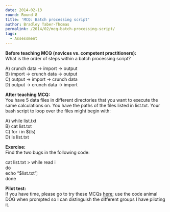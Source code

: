 ```yaml
---
date: 2014-02-13
round: Round 8
title: 'MCQ: Batch processing script'
author: Bradley Taber-Thomas
permalink: /2014/02/mcq-batch-processing-script/
tags:
  - Assessment
---
```

**Before teaching MCQ (novices vs. competent practitioners):**  
What is the order of steps within a batch processing script?

A) crunch data -> import -> output  
B) import -> crunch data -> output  
C) output -> import -> crunch data  
D) output -> crunch data -> import

**After teaching MCQ:**  
You have 5 data files in different directories that you want to execute the same calculations on. You have the paths of the files listed in list.txt. Your bash script to loop over the files might begin with:

A) while list.txt  
B) cat list.txt  
C) for i in $(ls)  
D) ls list.txt

**Exercise:**  
Find the two bugs in the following code:

cat list.txt > while read i  
do  
echo &#8220;$list.txt&#8221;;  
done

**Pilot test:**  
If you have time, please go to try these MCQs [here][1]; use the code animal DOG when prompted so I can distinguish the different groups I have piloting it.

 [1]: https://docs.google.com/forms/d/151ZqTpV-QqSNfnzT3tcQcfErlpBzOnIk5HTos0sFmxM/viewform
